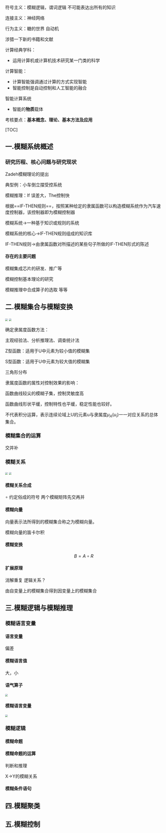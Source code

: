 符号主义：模糊逻辑，谓词逻辑     不可能表达出所有的知识

连接主义：神经网络

行为主义：糖的世界  自动机

涉猎一下新的书籍和文献

计算经典学科：

- 运用计算机或计算机技术研究某一门类的科学

计算智能：

- 计算智能强调通过计算的方式实现智能
- 智能控制是自动控制和人工智能的融合

智能计算系统

- 智能的**物质**载体

考核要点：**基本概念、理论、基本方法及应用**



[TOC]

## 一.模糊系统概述

### 研究历程、核心问题与研究现状

Zadeh模糊理论的提出

典型例：小车倒立摆受控系统

模糊推理：If 误差大，The控制快



根据==IF-THEN规则==，按照某种给定的隶属函数可以构造模糊系统作为汽车速度控制器，该控制器即为模糊控制器

模糊系统->一种基于知识或规则的系统

模糊系统的核心->IF-THEN规则组成的知识库

IF-THEN规则->由隶属函数对所描述的某些句子所做的IF-THEN形式的陈述

#### 存在的主要问题

模糊集成芯片的研发、推广等

模糊控制基本理论的研究

模糊推理中合成算子的选取 等等

## 二.模糊集合与模糊变换

<img src="E:\研究生\研一\上半学年\计算智能\图片\模糊集合表示.PNG" style="zoom:50%;" />

<img src="E:\研究生\研一\上半学年\计算智能\图片\隶属度函数的原则.PNG" style="zoom:50%;" />

确定隶属度函数方法：

主观经验法、分析推理法、调查统计法



Z型函数：适用于U中元素为较小值的模糊集

S型函数：适用于U中元素为较大值的模糊集

三角形分布



隶属度函数的属性对控制效果的影响：

函数曲线较尖的模糊子集，控制灵敏度高

函数曲线形状平缓，控制特性也平缓，稳定性能也较好。



不代表积分运算，表示连续论域上U的元素u与隶属度$\mu_{A}(u_{i})$一一对应关系的总体集合。

### 模糊集合的运算

交并补

### 模糊关系

<img src="E:\研究生\研一\上半学年\计算智能\图片\模糊关系.PNG" style="zoom:50%;" />

<img src="E:\研究生\研一\上半学年\计算智能\图片\模糊关系例1.PNG" style="zoom:50%;" />

#### 模糊关系合成

$\circ$   约定俗成的符号  两个模糊矩阵先交再并

#### 模糊向量

向量表示法所得到的模糊集合称之为模糊向量。

模糊向量的笛卡尔积

#### 模糊变换

$$
B=A\circ R
$$

#### 扩展原理

消解重复 逻辑关系？

由自变量上的模糊集合得到因变量上的模糊集合

## 三.模糊逻辑与模糊推理

### 模糊语言变量

#### 语言变量

偏差

#### 模糊语言值

大，小

#### 语气算子

<img src="E:\研究生\研一\上半学年\计算智能\图片\语气算子.PNG" style="zoom:50%;" />

#### 模糊语言变量

<img src="E:\研究生\研一\上半学年\计算智能\图片\模糊语言变量.PNG" style="zoom:50%;" />

### 模糊逻辑

#### 模糊命题

#### 模糊命题的运算

判断和推理

X→Y的模糊关系



#### 模糊条件语句



## 四.模糊聚类



## 五.模糊控制











